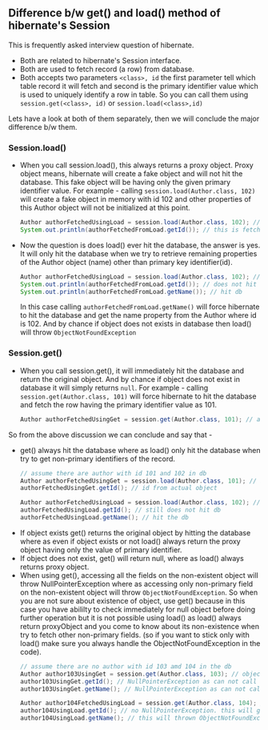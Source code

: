 ## Difference b/w get() and load() method of hibernate's Session
This is frequently asked interview question of hibernate.
* Both are related to hibernate's Session interface.
* Both are used to fetch record (a row) from database. 
* Both accepts two parameters `<class>, id` the first parameter tell which table record it will fetch and second is the primary identifier value which is used to uniquely identify a row in table. So you can call them using `session.get(<class>, id)` or `session.load(<class>,id)`

Lets have a look at both of them separately, then we will conclude the major difference b/w them.

### Session.load()
* When you call session.load(), this always returns a proxy object. Proxy object means, hibernate will create a fake object and will not hit the database. This fake object will be having only the given primary identifier value. For example - calling `session.load(Author.class, 102)` will create a fake object in memory with id 102 and other properties of this Author object will not be initialized at this point.
  ```java
  Author authorFetchedUsingLoad = session.load(Author.class, 102); // authorFetchedUsingLoad is proxy object
  System.out.println(authorFetchedFromLoad.getId()); // this is fetching id from proxy obj not database
  ```
* Now the question is does load() ever hit the database, the answer is yes. It will only hit the database when we try to retrieve remaining properties of the Author object (name) other than primary key identifier(id).
  ```java
  Author authorFetchedUsingLoad = session.load(Author.class, 102); // does not hit db
  System.out.println(authorFetchedFromLoad.getId()); // does not hit db
  System.out.println(authorFetchedFromLoad.getName()); // hit db
  ```
  In this case calling `authorFetchedFromLoad.getName()` will force hibernate to hit the database and get the name property from the Author where id is 102. And by chance if object does not exists in database then load() will throw `ObjectNotFoundException`
  
### Session.get()
* When you call session.get(), it will immediately hit the database and return the original object. And by chance if object does not exist in database it will simply returns `null`. For example - calling `session.get(Author.class, 101)` will force hibernate to hit the database and fetch the row having the primary identifier value as 101. 
  ```java
  Author authorFetchedUsingGet = session.get(Author.class, 101); // authorFetchedUsingGet is actual object fetched from db
  ```

So from the above discussion we can conclude and say that -
* get() always hit the database where as load() only hit the database when try to get non-primary identifiers of the record.
  ```java
  // assume there are author with id 101 and 102 in db
  Author authorFetchedUsingGet = session.load(Author.class, 101); // immediately hit db
  authorFetchedUsingGet.getId(); // id from actual object
  
  Author authorFetchedUsingLoad = session.load(Author.class, 102); // does not hit db, instead returns proxy obj
  authorFetchedUsingLoad.getId(); // still does not hit db
  authorFetchedUsingLoad.getName(); // hit the db
  ```
* If object exists get() returns the original object by hitting the database where as even if object exists or not load() always return the proxy object having only the value of primary identifier.
* If object does not exist, get() will return null, where as load() always returns proxy object.
* When using get(), accessing all the fields on the non-existent object will throw NullPointerException where as accessing only non-primary field on the non-existent object will throw `ObjectNotFoundException`. So when you are not sure about existence of object, use get() because in this case you have abililty to check immediately for null object before doing further operation but it is not possible using load() as load() always return proxyObject and you come to know about its non-existence when try to fetch other non-primary fields. (so if you want to stick only with load() make sure you always handle the ObjectNotFoundException in the code).
  ```java
  // assume there are no author with id 103 amd 104 in the db
  Author author103UsingGet = session.get(Author.class, 103); // object is null
  author103UsingGet.getId(); // NullPointerException as can not call any operation on null
  author103UsingGet.getName(); // NullPointerException as can not call any operation on null
  
  Author author104FetchedUsingLoad = session.get(Author.class, 104); // object is proxy object
  author104UsingLoad.getId(); // no NullPointerException. this will give 104, as proxy object has only give primary id value.
  author104UsingLoad.getName(); // this will thrown ObjectNotFoundException because calling non-primary field will hit db.
  ```
